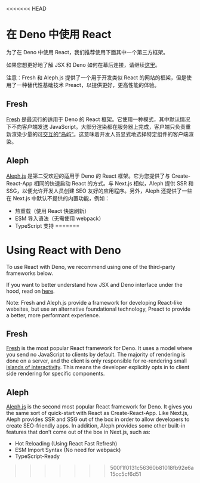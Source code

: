 <<<<<<< HEAD
# 在 Deno 中使用 React

为了在 Deno 中使用 React，我们推荐使用下面其中一个第三方框架。

如果您想更好地了解 JSX 和 Deno
如何在幕后连接，请继续[这里](../advanced/jsx_dom)。

注意：Fresh 和 Aleph.js 提供了一个用于开发类似 React
的网站的框架，但是使用了一种替代性基础技术 Preact，以提供更好，更高性能的体验。

## Fresh

[Fresh](https://fresh.deno.dev/) 是最流行的适用于 Deno 的 React
框架。它使用一种模式，其中默认情况下不向客户端发送
JavaScript。大部分渲染都在服务器上完成，客户端只负责重新渲染少量的[可交互的“岛屿”](https://jasonformat.com/islands-architecture/)。这意味着开发人员显式地选择特定组件的客户端渲染。

## Aleph

[Aleph.js](https://alephjs.org/docs/get-started) 是第二受欢迎的适用于 Deno 的
React 框架。它为您提供了与 Create-React-App 相同的快速启动 React 的方式。与
Next.js 相似，Aleph 提供 SSR 和 SSG，以便允许开发人员创建 SEO
友好的应用程序。另外，Aleph 还提供了一些在 Next.js
中默认不提供的内置功能，例如：

- 热重载（使用 React 快速刷新）
- ESM 导入语法（无需使用 webpack）
- TypeScript 支持
=======
# Using React with Deno

To use React with Deno, we recommend using one of the third-party frameworks
below.

If you want to better understand how JSX and Deno interface under the hood, read
on [here](../advanced/jsx_dom).

Note: Fresh and Aleph.js provide a framework for developing React-like websites,
but use an alternative foundational technology, Preact to provide a better, more
performant experience.

## Fresh

[Fresh](https://fresh.deno.dev/) is the most popular React framework for Deno.
It uses a model where you send no JavaScript to clients by default. The majority
of rendering is done on a server, and the client is only responsible for
re-rendering small
[islands of interactivity](https://jasonformat.com/islands-architecture/). This
means the developer explicitly opts in to client side rendering for specific
components.

## Aleph

[Aleph.js](https://alephjs.org/docs/get-started) is the second most popular
React framework for Deno. It gives you the same sort of quick-start with React
as Create-React-App. Like Next.js, Aleph provides SSR and SSG out of the box in
order to allow developers to create SEO-friendly apps. In addition, Aleph
provides some other built-in features that don’t come out of the box in Next.js,
such as:

- Hot Reloading (Using React Fast Refresh)
- ESM Import Syntax (No need for webpack)
- TypeScript-Ready
>>>>>>> 500f1f0131c56360b81018fb92e6a15cc5cf6d51
